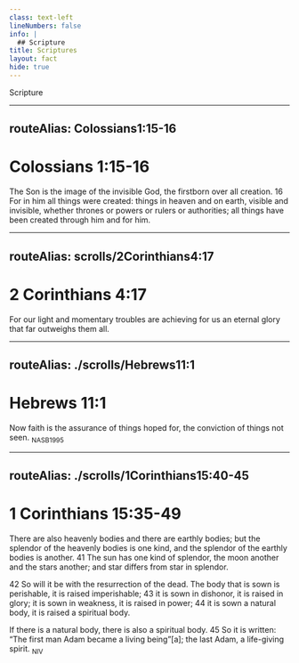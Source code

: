 ```yaml
---
class: text-left
lineNumbers: false
info: |
  ## Scripture 
title: Scriptures
layout: fact
hide: true
---
```


Scripture

---
routeAlias: Colossians1:15-16
---

# Colossians 1:15-16

The Son is the image of the invisible God, the firstborn over all creation. 16 For in him all things were created: things in heaven and on earth, visible and invisible, whether thrones or powers or rulers or authorities; all things have been created through him and for him.

---
routeAlias: scrolls/2Corinthians4:17
---

# 2 Corinthians 4:17

For our light and momentary troubles are achieving for us an eternal glory that far outweighs them all.

---
routeAlias: ./scrolls/Hebrews11:1
---

# Hebrews 11:1 

Now faith is the assurance of things hoped for, the conviction of things not seen.
<sub>NASB1995</sub>

---
routeAlias: ./scrolls/1Corinthians15:40-45
---

# 1 Corinthians 15:35-49

There are also heavenly bodies and there are earthly bodies; but the splendor of the heavenly bodies is one kind, and the splendor of the earthly bodies is another. 41 The sun has one kind of splendor, the moon another and the stars another; and star differs from star in splendor.

42 So will it be with the resurrection of the dead. The body that is sown is perishable, it is raised imperishable; 43 it is sown in dishonor, it is raised in glory; it is sown in weakness, it is raised in power; 44 it is sown a natural body, it is raised a spiritual body.

If there is a natural body, there is also a spiritual body. 45 So it is written: “The first man Adam became a living being”[a]; the last Adam, a life-giving spirit.
<sub>NIV</sub>

